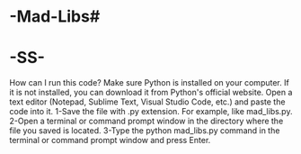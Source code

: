 # -Mad-Libs#
# -SS-
How can I run this code?
Make sure Python is installed on your computer. If it is not installed, you can download it from Python's official website.
Open a text editor (Notepad, Sublime Text, Visual Studio Code, etc.) and paste the  code into it.
1-Save the file with .py extension. For example, like mad_libs.py.
2-Open a terminal or command prompt window in the directory where the file you saved is located.
3-Type the python mad_libs.py command in the terminal or command prompt window and press Enter.
